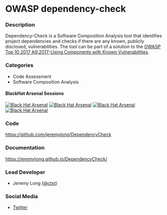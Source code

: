 # OWASP dependency-check

### Description
Dependency-Check is a Software Composition Analysis tool that identifies project dependencies and checks if there are 
any known, publicly disclosed, vulnerabilities. The tool can be part of a solution to the 
[OWASP Top 10 2017 A9:2017-Using Components with Known Vulnerabilities](https://www.owasp.org/index.php/Top_10-2017_Top_10).

### Categories
* Code Assessment
* Software Composition Analysis

#### BlackHat Arsenal Sessions

[![Black Hat Arsenal](https://rawgit.com/toolswatch/badges/master/arsenal/usa/2018.svg)](https://www.toolswatch.org/2018/05/black-hat-arsenal-usa-2018-the-w0w-lineup/)
[![Black Hat Arsenal](https://rawgit.com/toolswatch/badges/master/arsenal/usa/2015.svg)](https://www.toolswatch.org/2015/06/black-hat-arsenal-usa-2015-speakers-lineup/)
[![Black Hat Arsenal](https://rawgit.com/toolswatch/badges/master/arsenal/usa/2014.svg)](https://www.toolswatch.org/2014/06/black-hat-usa-2014-arsenal-tools-speaker-list/)
[![Black Hat Arsenal](https://rawgit.com/toolswatch/badges/master/arsenal/usa/2013.svg)](https://www.toolswatch.org/2013/06/announcement-blackhat-arsenal-usa-2013-selected-tools/)

              
### Code 
https://github.com/jeremylong/DependencyCheck

### Documentation
https://jeremylong.github.io/DependencyCheck/

### Lead Developer
* Jeremy Long ([@ctxt](https://twitter.com/ctxt))

### Social Media 
* [Twitter](https://twitter.com/ctxt)
